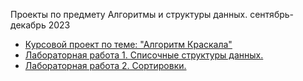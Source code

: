 Проекты по предмету Алгоритмы и структуры данных. сентябрь-декабрь 2023  

- [Курсовой проект по теме: "Алгоритм Краскала"](https://github.com/KTerminasov/ETU-Projects/tree/a1f2cbf955a23319dc579aca08155d57e5d5fb0f/Algorithms%20and%20data%20structures/Course_Work#readme)
- [Лабораторная работа 1. Списочные структуры данных.](https://github.com/KTerminasov/ETU-Projects/tree/main/Algorithms%20and%20data%20structures/LAB1#readme)
- [Лабораторная работа 2. Сортировки.](https://github.com/KTerminasov/ETU-Projects/blob/ba60269ec22229354fa545633d562f370543cb17/Algorithms%20and%20data%20structures/LAB2/README.MD)
